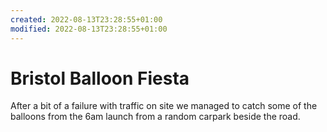 ```yaml
---
created: 2022-08-13T23:28:55+01:00
modified: 2022-08-13T23:28:55+01:00
---
```


# Bristol Balloon Fiesta

After a bit of a failure with traffic on site we managed to catch some of the balloons from the 6am launch from a random carpark beside the road.
